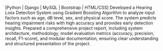 [Python | Django | MySQL | Bootstrap | HTML/CSS]
Developed a Hearing Loss Detection System using Gradient
Boosting Algorithm to analyze input factors such as age, dB
level, sex, and physical score. The system predicts hearing
impairment risks with high accuracy and provides early
detection insights.
Prepared a comprehensive project report, including system
architecture, methodology, model evaluation metrics
(accuracy, precision, recall, F1-score), and modular
documentation, ensuring clear understanding and structured
presentation of the project.
